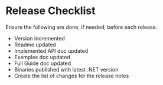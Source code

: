 # Release Checklist

Ensure the following are done, if needed, before each release.

- Version incremented
- Readme updated
- Implemented API doc updated
- Examples doc updated
- Full Guide doc updated
- Binaries published with latest .NET version
- Create the list of changes for the release notes
